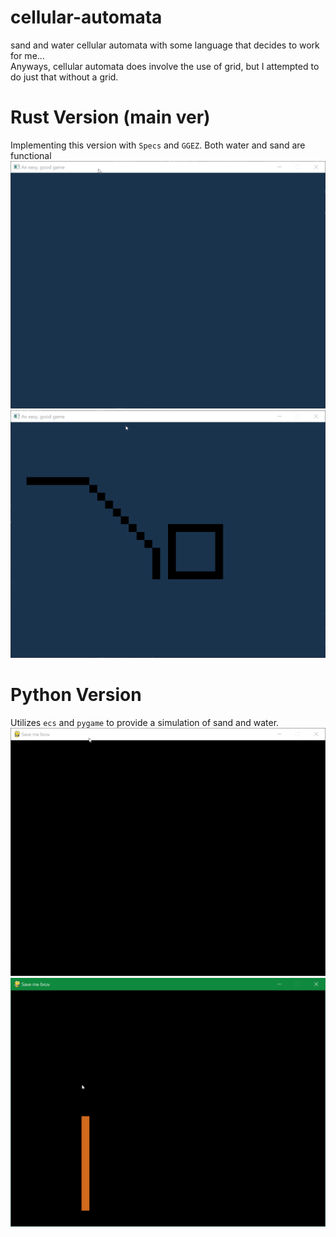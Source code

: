 # cellular-automata
sand and water cellular automata with some language that decides to work for me...  
Anyways, cellular automata does involve the use of grid, but I attempted to do just that without a grid.

# Rust Version (main ver)
Implementing this version with `Specs` and `GGEZ`.
Both water and sand are functional
![](gif-showcases/rust_sand_water.gif)
![](gif-showcases/rust_dirt_w_grass.gif)
# Python Version
Utilizes `ecs` and `pygame` to provide a simulation of sand and water.
![](gif-showcases/py_sand_water.gif)
![](gif-showcases/py_dirt_w_grass_attempt.gif)
